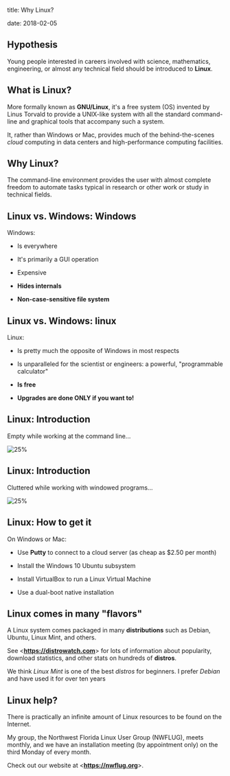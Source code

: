 title: Why Linux?
<!-- insert-file why-linux-headers.md -->
date: 2018-02-05

## Hypothesis

Young people interested in careers involved with
science, mathematics, engineering, or almost any technical
field should be introduced to **Linux**.

## What is Linux?

More formally known as  **GNU/Linux**,
it's a free system (OS) invented by Linus Torvald to
provide a UNIX-like system with all the standard
command-line and graphical tools that accompany
such a system.

It, rather than Windows or Mac, provides much of the behind-the-scenes
*cloud* computing in data centers and high-performance computing
facilities.

## Why Linux?

The command-line environment provides the user with almost complete
freedom to automate tasks typical in research or other work or study
in technical fields.

## Linux vs. Windows: Windows

Windows:

- Is everywhere

- It's primarily a GUI operation

- Expensive

- **Hides internals**

- **Non-case-sensitive file system**

## Linux vs. Windows: linux

Linux:

- Is pretty much the opposite of Windows in most respects

- Is unparalleled for the scientist or engineers: a powerful,
  "programmable calculator"

- **Is free**

- **Upgrades are done ONLY if you want to!**

## Linux: Introduction

Empty while working at the command line...

![25%](pics/my-deb8-desktop-Screenshot.png)

## Linux: Introduction

Cluttered while working with windowed programs...

![25%](pics/cluttered-desktop-Screenshot.png)

## Linux: How to get it

On Windows or Mac:

+ Use **Putty** to connect to a cloud server (as cheap as $2.50 per month)

+ Install the Windows 10 Ubuntu subsystem

+ Install VirtualBox to run a Linux Virtual Machine

+ Use a dual-boot native installation

## Linux comes in many "flavors"

A Linux system comes packaged in many **distributions** such as
Debian, Ubuntu, Linux Mint, and others.

See <**<https://distrowatch.com>**> for lots of information about
popularity, download statistics, and other stats on hundreds of
**distros**.

We think *Linux Mint* is one of the best *distros* for beginners. I
prefer *Debian* and have used it for over ten years

## Linux help?

There is practically an infinite amount of Linux resources to be found
on the Internet.

My group, the Northwest Florida Linux User Group (NWFLUG), meets
monthly, and we have an installation meeting (by appointment only) on
the third Monday of every month.

Check out our website at <**<https://nwflug.org>**>.

